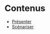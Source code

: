 # Contenus

<!-- generateSubNav -->

* [Présenter](/contenus/1_presentation/README.md)
* [Scénariser](/contenus/2_scenarisation/README.md)


